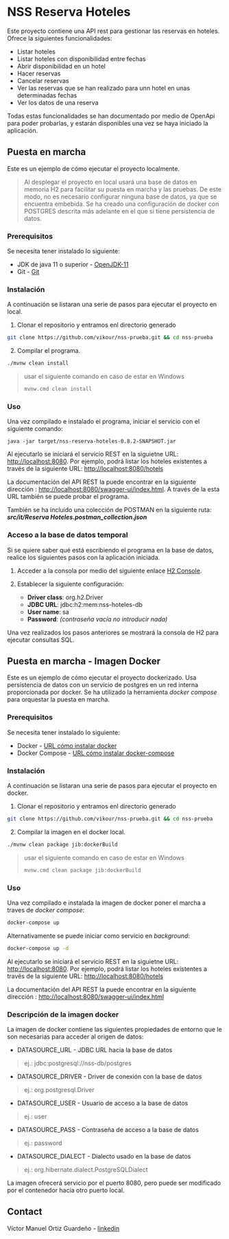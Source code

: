 # NSS Reserva Hoteles

Este proyecto contiene una API rest para gestionar las reservas en hoteles. 
Ofrece la siguientes funcionalidades:

- Listar hoteles
- Listar hoteles con disponibilidad entre fechas
- Abrir disponibilidad en un hotel
- Hacer reservas
- Cancelar reservas
- Ver las reservas que se han realizado para unn hotel en unas determinadas fechas
- Ver los datos de una reserva

Todas estas funcionalidades se han documentado por medio de OpenApi para poder probarlas, y estarán disponibles una vez se haya iniciado la aplicación.

## Puesta en marcha

Este es un ejemplo de cómo ejecutar el proyecto localmente. 
> Al desplegar el proyecto en local usará una base de datos en memoria H2 para facilitar su puesta en marcha y las pruebas. De este modo, no es necesario configurar ninguna base de datos, ya que se encuentra embebida. Se ha creado una configuración de docker con POSTGRES descrita más adelante en el que si tiene persistencia de datos.

### Prerequisitos
Se necesita tener instalado lo siguiente:

- JDK de java 11 o superior - [OpenJDK-11](https://openjdk.java.net/projects/jdk/11/)
- Git - [Git](https://git-scm.com/downloads)

### Instalación
A continuación se listaran una serie de pasos para ejecutar el proyecto en local. 

1. Clonar el repositorio y entramos enl directorio generado

```sh
git clone https://github.com/vikour/nss-prueba.git && cd nss-prueba
```
2. Compilar el programa.

```sh
./mvnw clean install
```
> usar el siguiente comando en caso de estar en Windows
> ```sh
> mvnw.cmd clean install
> ```
### Uso

Una vez compilado e instalado el programa, iniciar el servicio con el siguiente comando:
```
java -jar target/nss-reserva-hoteles-0.8.2-SNAPSHOT.jar
```
Al ejecutarlo se iniciará el servicio REST en la siguietne URL: [http://localhost:8080](http://localhost:8080). Por ejemplo, podrá listar los hoteles existentes a través de la siguiente URL: [http://localhost:8080/hotels](http://localhost:8080/hotels)

La documentación del API REST la puede encontrar en la siguiente dirección : [http://localhost:8080/swagger-ui/index.html](http://localhost:8080/swagger-ui/index.html). A través de la esta URL también se puede probar el programa.

También se ha incluido una colección de POSTMAN en la siguiente ruta: **_src/it/Reserva Hoteles.postman_collection.json_**

### Acceso a la base de datos temporal

Si se quiere saber qué está escribiendo el programa en la base de datos, realice los siguientes pasos con la aplicación iniciada.

1. Acceder a la consola por medio del siguiente enlace [H2 Console](http://localhost:8080/h2-console).

2. Establecer la siguiente configuración:

    - **Driver class**: org.h2.Driver
    - **JDBC URL**:     jdbc:h2:mem:nss-hoteles-db
    - **User name**:    sa
    - **Password**:     _(contraseña vacía no introducir nada)_

Una vez realizados los pasos anteriores se mostrará la consola de H2 para ejecutar consultas SQL.

## Puesta en marcha - Imagen Docker

Este es un ejemplo de cómo ejecutar el proyecto dockerizado. Usa persistencia de datos con un servicio de postgres en un red interna proporcionada por docker. Se ha utilizado la herramienta _docker compose_ para orquestar la puesta en marcha.

### Prerequisitos
Se necesita tener instalado lo siguiente:

- Docker - [URL cómo instalar docker](https://docs.docker.com/engine/install/)
- Docker Compose - [URL cómo instalar docker-compose](https://docs.docker.com/compose/install/)

### Instalación
A continuación se listaran una serie de pasos para ejecutar el proyecto en docker.

1. Clonar el repositorio y entramos enl directorio generado

```sh
git clone https://github.com/vikour/nss-prueba.git && cd nss-prueba
```
2. Compilar la imagen en el docker local.

```sh
./mvnw clean package jib:dockerBuild
```
> usar el siguiente comando en caso de estar en Windows
> ```sh
> mvnw.cmd clean package jib:dockerBuild
> ```
### Uso

Una vez compilado e instalada la imagen de docker poner el marcha a traves de _docker compose_:
```sh
docker-compose up
```
Alternativamente se puede iniciar como servicio en _background_:
```sh
docker-compose up -d
```

Al ejecutarlo se iniciará el servicio REST en la siguietne URL: [http://localhost:8080](http://localhost:8080). Por ejemplo, podrá listar los hoteles existentes a través de la siguiente URL: [http://localhost:8080/hotels](http://localhost:8080/hotels)

La documentación del API REST la puede encontrar en la siguiente dirección : [http://localhost:8080/swagger-ui/index.html](http://localhost:8080/swagger-ui/index.html)

### Descripción de la imagen docker

La imagen de docker contiene las siguientes propiedades de entorno que le son necesarias para acceder al origen de datos:

- DATASOURCE_URL - JDBC URL hacia la base de datos
> ej.: jdbc:postgresql://nss-db/postgres
- DATASOURCE_DRIVER - Driver de conexión con la base de datos
> ej.: org.postgresql.Driver
- DATASOURCE_USER - Usuario de acceso a la base de datos
> ej.: user
- DATASOURCE_PASS - Contraseña de acceso a la base de datos
> ej.: password
- DATASOURCE_DIALECT - Dialecto usado en la base de datos
> ej.: org.hibernate.dialect.PostgreSQLDialect

La imagen ofrecerá servicio por el puerto 8080, pero puede ser modificado por el contenedor hacia otro puerto local.

## Contact

Víctor Manuel Ortiz Guardeño - [linkedin](https://www.linkedin.com/in/vikour)